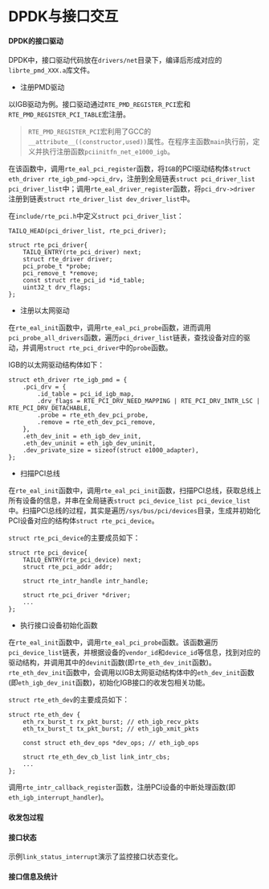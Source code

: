 # DPDK与接口交互

#### DPDK的接口驱动

DPDK中，接口驱动代码放在`drivers/net`目录下，编译后形成对应的`librte_pmd_XXX.a`库文件。

+ 注册PMD驱动

以IGB驱动为例。接口驱动通过`RTE_PMD_REGISTER_PCI`宏和`RTE_PMD_REGISTER_PCI_TABLE`宏注册。

> `RTE_PMD_REGISTER_PCI`宏利用了GCC的`__attribute__((constructor,used))`属性。在程序主函数`main`执行前，定义并执行注册函数`pciinitfn_net_e1000_igb`。

在该函数中，调用`rte_eal_pci_register`函数，将`IGB`的PCI驱动结构体`struct eth_driver rte_igb_pmd->pci_drv`，注册到全局链表`struct pci_driver_list pci_driver_list`中；调用`rte_eal_driver_register`函数，将`pci_drv->driver`注册到链表`struct rte_driver_list dev_driver_list`中。

在`include/rte_pci.h`中定义`struct pci_driver_list`：
```
TAILQ_HEAD(pci_driver_list, rte_pci_driver);

struct rte_pci_driver{
	TAILQ_ENTRY(rte_pci_driver) next;
	struct rte_driver driver;
	pci_probe_t *probe;
	pci_remove_t *remove;
	const struct rte_pci_id *id_table;
	uint32_t drv_flags;
};

```

+ 注册以太网驱动

在`rte_eal_init`函数中，调用`rte_eal_pci_probe`函数，进而调用`pci_probe_all_drivers`函数，遍历`pci_driver_list`链表，查找设备对应的驱动，并调用`struct rte_pci_driver`中的`probe`函数。

IGB的以太网驱动结构体如下：
```
struct eth_driver rte_igb_pmd = {
	.pci_drv = {
		.id_table = pci_id_igb_map,
		.drv_flags = RTE_PCI_DRV_NEED_MAPPING | RTE_PCI_DRV_INTR_LSC | RTE_PCI_DRV_DETACHABLE,
		.probe = rte_eth_dev_pci_probe,
		.remove = rte_eth_dev_pci_remove,
	},
	.eth_dev_init = eth_igb_dev_init,
	.eth_dev_uninit = eth_igb_dev_uninit,
	.dev_private_size = sizeof(struct e1000_adapter),
};
```

+ 扫描PCI总线

在`rte_eal_init`函数中，调用`rte_eal_pci_init`函数，扫描PCI总线，获取总线上所有设备的信息，并串在全局链表`struct pci_device_list pci_device_list`中。扫描PCI总线的过程，其实是遍历`/sys/bus/pci/devices`目录，生成并初始化PCI设备对应的结构体`struct rte_pci_device`。

`struct rte_pci_device`的主要成员如下：
```
struct rte_pci_device{
	TAILQ_ENTRY(rte_pci_device) next;
	struct rte_pci_addr addr;

	struct rte_intr_handle intr_handle;

	struct rte_pci_driver *driver;
	...
};
```

+ 执行接口设备初始化函数

在`rte_eal_init`函数中，调用`rte_eal_pci_probe`函数。该函数遍历`pci_device_list`链表，并根据设备的`vendor_id`和`device_id`等信息，找到对应的驱动结构，并调用其中的`devinit`函数(即`rte_eth_dev_init`函数)。 `rte_eth_dev_init`函数中，会调用以IGB太网驱动结构体中的`eth_dev_init`函数(即`eth_igb_dev_init`函数)，初始化IGB接口的收发包相关功能。

`struct rte_eth_dev`的主要成员如下：
```
struct rte_eth_dev {
	eth_rx_burst_t rx_pkt_burst; // eth_igb_recv_pkts
	eth_tx_burst_t tx_pkt_burst; // eth_igb_xmit_pkts

	const struct eth_dev_ops *dev_ops; // eth_igb_ops

	struct rte_eth_dev_cb_list link_intr_cbs;
	...
};

```

调用`rte_intr_callback_register`函数，注册PCI设备的中断处理函数(即`eth_igb_interrupt_handler`)。

#### 收发包过程


#### 接口状态
示例`link_status_interrupt`演示了监控接口状态变化。

#### 接口信息及统计



